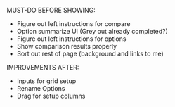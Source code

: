 MUST-DO BEFORE SHOWING:
- Figure out left instructions for compare
- Option summarize UI (Grey out already completed?)
- Figure out left instructions for options
- Show comparison results properly
- Sort out rest of page (background and links to me)

IMPROVEMENTS AFTER:
- Inputs for grid setup
- Rename Options
- Drag for setup columns